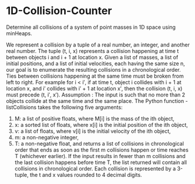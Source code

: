 # 1D-Collision-Counter
Determine all collisions of a system of point masses in 1D space using minHeaps.

We represent a collision by a tuple of a real number, an integer, and another real number. The tuple (t, i, x) represents a collision happening at time t between objects i and i + 1 at location x. Given a list of masses, a list of initial positions, and a list of initial velocities, each having the same size n, our goal is to enumerate the resulting collisions in a chronological order. Ties between collisions happening at the same time must be broken from left to right. For example for i < i′, if at time t, object i collides with i + 1 at location x, and i′ collides with i′ + 1 at location x′, then the collision (t, i, x) must precede (t, i′, x′). 
Assumption : The input is such that no more than 2 objects collide at the same time and the same place.
The Python function - listCollisions takes the following five arguments:
1. M: a list of positive floats, where M\[i\] is the mass of the ith object,
2. x: a sorted list of floats, where x\[i\] is the initial position of the ith object,
3. v: a list of floats, where v\[i\] is the initial velocity of the ith object,
4. m: a non-negative integer,
5. T: a non-negative float,
and returns a list of collisions in chronological order that ends as soon as the first m collisions happen or time reaches T (whichever earlier). If the input results in fewer than m collisions and the last collision happens before time T, the list returned will contain all collisions in chronological order. Each collision is represented by a 3-tuple, the t and x values rounded to 4 decimal digits.
